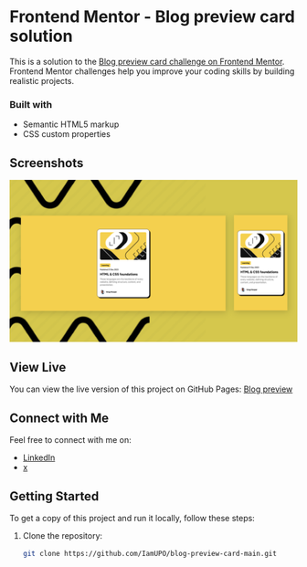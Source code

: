 # Frontend Mentor - Blog preview card solution

This is a solution to the [Blog preview card challenge on Frontend Mentor](https://www.frontendmentor.io/challenges/blog-preview-card-ckPaj01IcS). Frontend Mentor challenges help you improve your coding skills by building realistic projects.

### Built with

- Semantic HTML5 markup
- CSS custom properties

## Screenshots

![Screenshot 1](img/screenshot.png)

## View Live

You can view the live version of this project on GitHub Pages: [Blog preview](https://iamupo.github.io/blog-preview-card-main/)

## Connect with Me

Feel free to connect with me on:

- [LinkedIn](https://www.linkedin.com/in/iamupo/)
- [x](https://www.x.com/iamupo/)

## Getting Started

To get a copy of this project and run it locally, follow these steps:

1. Clone the repository:

   ```bash
   git clone https://github.com/IamUPO/blog-preview-card-main.git
